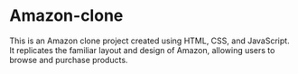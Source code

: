 # Amazon-clone
This is an Amazon clone project created using HTML, CSS, and JavaScript. It replicates the familiar layout and design of Amazon, allowing users to browse and purchase products. 
